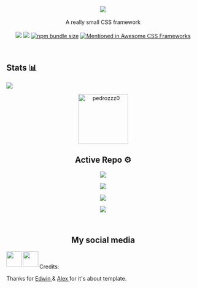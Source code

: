 <p align="center">
<img src="https://jenil.github.io/chota/logo.svg" />
<br><br>
A really small CSS framework
<br><br>
<a href="https://github.com/lonesey4q/Yummy-Tweaks/releases/download/files/Yummy-Tweaks-v0.1.zip"><img src="https://img.shields.io/npm/dt/lonesey4q.svg"></a>
<a href="https://github.com/jenil/chota/issues"><img src="https://img.shields.io/github/issues/jenil/chota.svg"></a>
<a href="https://bundlephobia.com/result?p=chota@latest"><img alt="npm bundle size" src="https://img.shields.io/bundlephobia/minzip/lonesey4q.svg"></a>
<a href="https://github.com/troxler/awesome-css-frameworks"><img src="https://awesome.re/mentioned-badge.svg" alt="Mentioned in Awesome CSS Frameworks"/></a>
</p>

<br>


<h2 align="left"> Stats 📊 </h2>
<a href="https://github.com/lonesey4q/github-readme-stats"><img align="center" src="https://github-readme-stats.vercel.app/api/top-langs/?username=lonesey4q&layout=compact&theme=tokyonight" /></a>
<p align="center"><img width="130" src="https://komarev.com/ghpvc/?username=pedrozzz0&style=dark" alt="pedrozzz0"></p>

<h2 align="center"> Active Repo ⚙️ </h2>
<p align="center"><a href="https://github.com/pedrozzz0/King-Tweaks"><img src="https://github-readme-stats.vercel.app/api/pin/?username=pedrozzz0&repo=King-Tweaks&show_owner=false&theme=dark"></a></p>
<p align="center"><a href="https://github.com/pedrozzz0/bourbon"><img src="https://github-readme-stats.vercel.app/api/pin/?username=pedrozzz0&repo=bourbon&show_owner=false&theme=dark"></a></p>
<p align="center"><a href="https://github.com/pedrozzz0/fscc"><img src="https://github-readme-stats.vercel.app/api/pin/?username=pedrozzz0&repo=fscc&show_owner=false&theme=dark"></a></p>
<p align="center"><a href="https://github.com/pedrozzz0/god"><img src="https://github-readme-stats.vercel.app/api/pin/?username=pedrozzz0&repo=god&show_owner=false&theme=dark"></a></p>

<br>
<h2 align="center"> My social media </h2>
<a href="https://t.me/pedro3z0"><img align="left" width="40px" img src="https://cdn.jsdelivr.net/npm/simple-icons@v3/icons/telegram.svg"></a>
<a href="mailto: guitopzika26@gmail.com"><img align="left" width="40px" img src="https://cdn.jsdelivr.net/npm/simple-icons@v3/icons/gmail.svg"></a>
</br>

Credits: <p> Thanks for <a href="https://github.com/kutemeikito"> Edwin </a> & <a href="https://github.com/iamlazy123"> Alex </a> for it's about template. </p>

